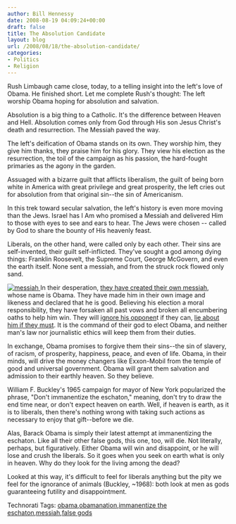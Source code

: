 ```yaml
---
author: Bill Hennessy
date: 2008-08-19 04:09:24+00:00
draft: false
title: The Absolution Candidate
layout: blog
url: /2008/08/18/the-absolution-candidate/
categories:
- Politics
- Religion
---
```


Rush Limbaugh came close, today, to a telling insight into the left's love of Obama. He finished short. Let me complete Rush's thought: The left worship Obama hoping for absolution and salvation.

Absolution is a big thing to a Catholic. It's the difference between Heaven and Hell. Absolution comes only from God through His son Jesus Christ's death and resurrection. The Messiah paved the way.

The left's deification of Obama stands on its own. They worship him, they give him thanks, they praise him for his glory. They view his election as the resurrection, the toil of the campaign as his passion, the hard-fought primaries as the agony in the garden.

Assuaged with a bizarre guilt that afflicts liberalism, the guilt of being born white in America with great privilege and great prosperity, the left cries out for absolution from that original sin--the sin of Americanism.

In this trek toward secular salvation, the left's history is even more moving than the Jews. Israel has I Am who promised a Messiah and delivered Him to those with eyes to see and ears to hear. The Jews were chosen -- called by God to share the bounty of His heavenly feast. 

Liberals, on the other hand, were called only by each other. Their sins are self-invented, their guilt self-inflicted. They've sought a god among dying things: Franklin Roosevelt, the Supreme Court, George McGovern, and even the earth itself. None sent a messiah, and from the struck rock flowed only sand. 

[![messiah](https://hennessysview.com/wp-content/uploads/2008/08/messiah-thumb.jpg)
](https://hennessysview.com/wp-content/uploads/2008/08/messiah.jpg) In their desperation, [they have created their own messiah](https://gatewaypundit.blogspot.com/2008/08/pelosi-praises-obama-as-gods-gift-to.html), whose name is Obama. They have made him in their own image and likeness and declared that he is good. Believing his election a moral responsibility, they have forsaken all past vows and broken all encumbering oaths to help him win. They will [ignore his opponen](https://wizbangblog.com/content/2008/08/18/washington-post-admits-proobama-bias.php)t if they can, [lie about him if they must](https://meganmcardle.theatlantic.com/archives/2008/08/obama_and_the_netroots_looking.php). It is the command of their god to elect Obama, and neither man's law nor journalistic ethics will keep them from their duties.

In exchange, Obama promises to forgive them their sins--the sin of slavery, of racism, of prosperity, happiness, peace, and even of life. Obama, in their minds, will drive the money changers like Exxon-Mobil from the temple of good and universal government. Obama will grant them salvation and admission to their earthly heaven. So they believe.

William F. Buckley's 1965 campaign for mayor of New York popularized the phrase, "Don't immanentize the eschaton," meaning, don't try to draw the end time near, or don't expect heaven on earth. Well, if heaven is earth, as it is to liberals, then there's nothing wrong with taking such actions as necessary to enjoy that gift--before we die. 

Alas, Barack Obama is simply their latest attempt at immanentizing the eschaton. Like all their other false gods, this one, too, will die. Not literally, perhaps, but figuratively. Either Obama will win and disappoint, or he will lose and crush the liberals. So it goes when you seek on earth what is only in heaven. Why do they look for the living among the dead?

Looked at this way, it's difficult to feel for liberals anything but the pity we feel for the ignorance of animals (Buckley, ~1968): both look at men as gods guaranteeing futility and disappointment.

Technorati Tags: [obama](https://technorati.com/tags/obama),[obamanation](https://technorati.com/tags/obamanation),[immanentize the eschaton](https://technorati.com/tags/immanentize%20the%20eschaton),[messiah](https://technorati.com/tags/messiah),[false gods](https://technorati.com/tags/false%20gods)
